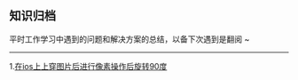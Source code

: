 ## 知识归档
平时工作学习中遇到的问题和解决方案的总结，以备下次遇到是翻阅 ~
***
1.[在ios上上穿图片后进行像素操作后旋转90度](https://github.com/xiancheng710900927/sources/tree/master/demo)
